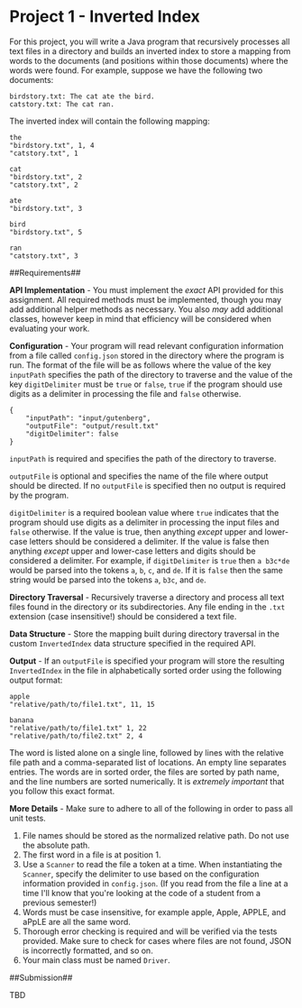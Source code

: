 Project 1 - Inverted Index
==========================

For this project, you will write a Java program that recursively processes all text files in a directory and builds an inverted index to store a mapping from words to the documents (and positions within those documents) where the words were found. For example, suppose we have the following two documents:

```
birdstory.txt: The cat ate the bird.
catstory.txt: The cat ran.
```
The inverted index will contain the following mapping:

```
the
"birdstory.txt", 1, 4
"catstory.txt", 1

cat
"birdstory.txt", 2
"catstory.txt", 2

ate
"birdstory.txt", 3

bird
"birdstory.txt", 5

ran
"catstory.txt", 3
```

##Requirements##

**API Implementation** - You must implement the *exact* API provided for this assignment. All required methods must be implemented, though you may add additional helper methods as necessary. You also *may* add additional classes, however keep in mind that efficiency will be considered when evaluating your work. 

**Configuration** - Your program will read relevant configuration information from a file called `config.json` stored in the directory where the program is run. The format of the file will be as follows where the value of the key `inputPath` specifies the path of the directory to traverse and the value of the key `digitDelimiter` must be `true` or `false`, `true` if the program should use digits as a delimiter in processing the file and `false` otherwise.

```
{
	"inputPath": "input/gutenberg",
	"outputFile": "output/result.txt"
	"digitDelimiter": false
}
```
`inputPath` is required and specifies the path of the directory to traverse.

`outputFile` is optional and specifies the name of the file where output should be directed. If no `outputFile` is specified then no output is required by the program.

`digitDelimiter` is a required boolean value where `true` indicates that the program should use digits as a delimiter in processing the input files and `false` otherwise. If the value is true, then anything *except* upper and lower-case letters should be considered a delimiter. If the value is false then anything *except* upper and lower-case letters and digits should be considered a delimiter. For example, if `digitDelimiter` is `true` then `a b3c*de` would be parsed into the tokens `a`, `b`, `c`, and `de`. If it is `false` then the same string would be parsed into the tokens `a`, `b3c`, and `de`.

**Directory Traversal** - Recursively traverse a directory and process all text files found in the directory or its subdirectories. Any file ending in the `.txt` extension (case insensitive!) should be considered a text file. 

**Data Structure** - Store the mapping built during directory traversal in the custom `InvertedIndex` data structure specified in the required API.

**Output** - If an `outputFile` is specified your program will store the resulting `InvertedIndex` in the file in alphabetically sorted order using the following output format:

```
apple
"relative/path/to/file1.txt", 11, 15

banana
"relative/path/to/file1.txt" 1, 22
"relative/path/to/file2.txt" 2, 4
```

The word is listed alone on a single line, followed by lines with the relative file path and a comma-separated list of locations. An empty line separates entries. The words are in sorted order, the files are sorted by path name, and the line numbers are sorted numerically. It is *extremely important* that you follow this exact format.

**More Details** - Make sure to adhere to all of the following in order to pass all unit tests.

1. File names should be stored as the normalized relative path. Do not use the absolute path.
2. The first word in a file is at position 1.
3. Use a `Scanner` to read the file a token at a time. When instantiating the `Scanner`, specify the delimiter to use based on the configuration information provided in `config.json`. (If you read from the file a line at a time I'll know that you're looking at the code of a student from a previous semester!)
4. Words must be case insensitive, for example apple, Apple, APPLE, and aPpLE are all the same word.
5. Thorough error checking is required and will be verified via the tests provided. Make sure to check for cases where files are not found, JSON is incorrectly formatted, and so on.
6. Your main class must be named `Driver`.

##Submission##

TBD

